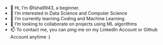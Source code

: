 - 👋 Hi, I’m @Isha9943, a beginner.
- 👀 I’m interested in Data Science and Computer Science
- 🌱 I’m currently learning Coding and Machine Learning
- 💞️ I’m looking to collaborate on projects using ML algorithms 
- 📫 To contact me, you can ping me on my LinkedIn Account or Github Account anytime :) 

<!---
Isha9943/Isha9943 is a ✨ special ✨ repository because its `README.md` (this file) appears on your GitHub profile.
You can click the Preview link to take a look at your changes.
--->
